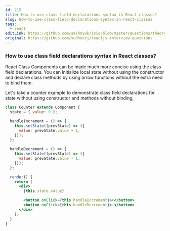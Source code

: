 ```yaml
---
id: 215
title: How to use class field declarations syntax in React classes?
slug: how-to-use-class-field-declarations-syntax-in-react-classes
tags:
  - react
editLink: https://github.com/sakhnyuk/jsiq/blob/master/questions/theory/react/215.md
original: https://github.com/sudheerj/reactjs-interview-questions
---
```


### How to use class field declarations syntax in React classes?

React Class Components can be made much more concise using the class field declarations. You can initialize local state without using the constructor and declare class methods by using arrow functions without the extra need to bind them.

Let's take a counter example to demonstrate class field declarations for state without using constructor and methods without binding,

```jsx
class Counter extends Component {
  state = { value: 0 };

  handleIncrement = () => {
    this.setState((prevState) => ({
      value: prevState.value + 1,
    }));
  };

  handleDecrement = () => {
    this.setState((prevState) => ({
      value: prevState.value - 1,
    }));
  };

  render() {
    return (
      <div>
        {this.state.value}

        <button onClick={this.handleIncrement}>+</button>
        <button onClick={this.handleDecrement}>-</button>
      </div>
    );
  }
}
```